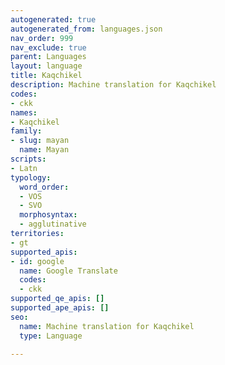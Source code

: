 ```yaml
---
autogenerated: true
autogenerated_from: languages.json
nav_order: 999
nav_exclude: true
parent: Languages
layout: language
title: Kaqchikel
description: Machine translation for Kaqchikel
codes:
- ckk
names:
- Kaqchikel
family:
- slug: mayan
  name: Mayan
scripts:
- Latn
typology:
  word_order:
  - VOS
  - SVO
  morphosyntax:
  - agglutinative
territories:
- gt
supported_apis:
- id: google
  name: Google Translate
  codes:
  - ckk
supported_qe_apis: []
supported_ape_apis: []
seo:
  name: Machine translation for Kaqchikel
  type: Language

---
```


